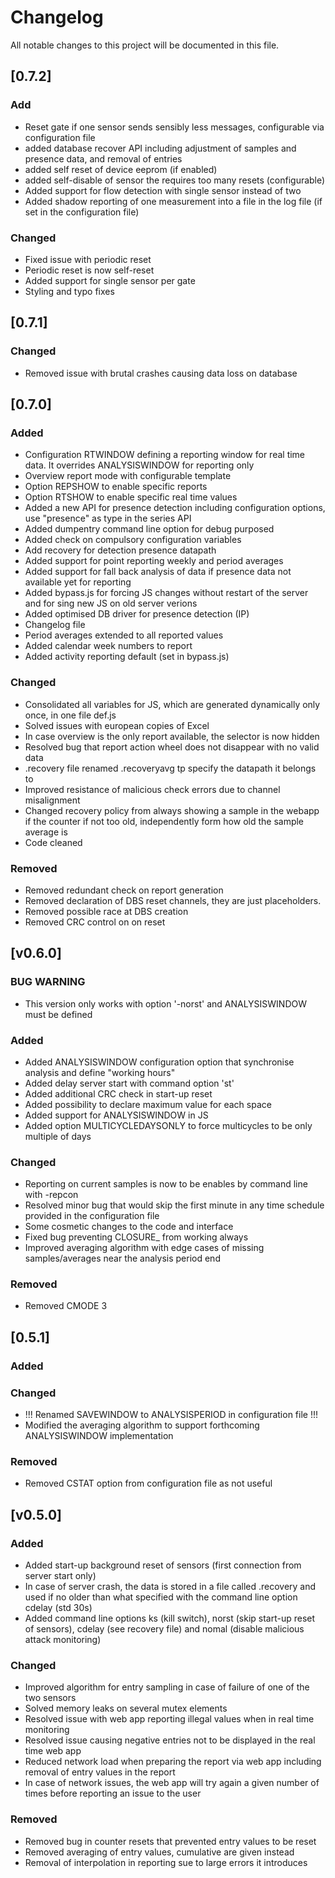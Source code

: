 # Changelog
All notable changes to this project will be documented in this file.

## [0.7.2]
### Add
 - Reset gate if one sensor sends sensibly less messages, configurable via configuration file  
 - added database recover API including adjustment of samples and presence data, and removal of entries  
 - added self reset of device eeprom (if enabled)  
 - added self-disable of sensor the requires too many resets (configurable)  
 - Added support for flow detection with single sensor instead of two  
 - Added shadow reporting of one measurement into a file in the log file (if set in the configuration file)  
 
 ### Changed
  - Fixed issue with periodic reset  
  - Periodic reset is now self-reset  
  - Added support for single sensor per gate  
  - Styling and typo fixes  

## [0.7.1]
### Changed
 - Removed issue with brutal crashes causing data loss on database

## [0.7.0]
### Added
 - Configuration RTWINDOW defining a reporting window for real time data. It overrides ANALYSISWINDOW for reporting only  
 - Overview report mode with configurable template
 - Option REPSHOW to enable specific reports  
 - Option RTSHOW to enable specific real time values   
 - Added a new API for presence detection including configuration options, use "presence" as type in the series API  
 - Added dumpentry command line option for debug purposed  
 - Added check on compulsory configuration variables  
 - Add recovery for detection presence datapath  
 - Added support for point reporting weekly and period averages 
 - Added support for fall back analysis of data if presence data not available yet for reporting  
 - Added bypass.js for forcing JS changes without restart of the server and for sing new JS on old server verions  
 - Added optimised DB driver for presence detection (IP)  
 - Changelog file
 - Period averages extended to all reported values
 - Added calendar week numbers to report
 - Added activity reporting default (set in bypass.js)
 
### Changed
 - Consolidated all variables for JS, which are generated dynamically only once, in one file def.js  
 - Solved issues with european copies of Excel  
 - In case overview is the only report available, the selector is now hidden  
 - Resolved bug that report action wheel does not disappear with no valid data  
 - .recovery file renamed .recoveryavg tp specify the datapath it belongs to  
 - Improved resistance of malicious check errors due to channel misalignment  
 - Changed recovery policy from always showing a sample in the webapp if the counter if not too old, independently form how old the sample average is  
 - Code cleaned

### Removed
 - Removed redundant check on report generation  
 - Removed declaration of DBS reset channels, they are just placeholders.  
 - Removed possible race at DBS creation  
 - Removed CRC control on on reset  

 
## [v0.6.0] 

### BUG WARNING
 - This version only works with option '-norst' and ANALYSISWINDOW must be defined  

### Added
 - Added ANALYSISWINDOW configuration option that synchronise analysis and define "working hours"  
 - Added delay server start with command option 'st'  
 - Added additional CRC check in start-up reset  
 - Added possibility to declare maximum value for each space  
 - Added support for ANALYSISWINDOW in JS  
 - Added option MULTICYCLEDAYSONLY to force multicycles to be only multiple of days  
 
### Changed
 - Reporting on current samples is now to be enables by command line with -repcon  
 - Resolved minor bug that would skip the first minute in any time schedule provided in the configuration file  
 - Some cosmetic changes to the code and interface  
 - Fixed bug preventing CLOSURE_ from working always
 - Improved averaging algorithm with edge cases of missing samples/averages near the analysis period end  

### Removed
 - Removed CMODE 3  

## [0.5.1]

### Added

### Changed
 - !!! Renamed SAVEWINDOW to ANALYSISPERIOD in configuration file !!!  
 - Modified the averaging algorithm to support forthcoming ANALYSISWINDOW implementation  

### Removed
 - Removed CSTAT option from configuration file as not useful  


## [v0.5.0]

### Added
- Added start-up background reset of sensors (first connection from server start only)  
- In case of server crash, the data is stored in a file called .recovery and used if no older than what specified with the  command line option cdelay (std 30s)  
- Added command line options ks (kill switch), norst (skip start-up reset of sensors), cdelay (see recovery file) and nomal (disable malicious attack monitoring)  

### Changed
- Improved algorithm for entry sampling in case of failure of one of the two sensors  
- Solved memory leaks on several mutex elements  
- Resolved issue with web app reporting illegal values when in real time monitoring  
- Resolved issue causing negative entries not to be displayed in the real time web app  
- Reduced network load when preparing the report via web app including removal of entry values in the report  
- In case of network issues, the web app will try again a given number of times before reporting an issue to the user  

### Removed
- Removed bug in counter resets that prevented entry values to be reset  
- Removed averaging of entry values, cumulative are given instead  
- Removal of interpolation in reporting sue to large errors it introduces  
